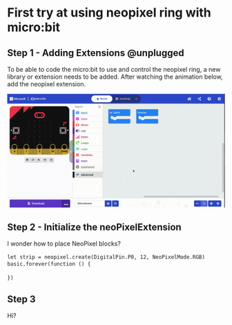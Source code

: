 # First try at using neopixel ring with micro:bit

## Step 1 - Adding Extensions @unplugged
To be able to code the micro:bit to use and control the neopixel ring, a new library or extension needs to be added. After watching the animation below, add the neopixel extension. 

![Adding NeoPixel Extension.](https://raw.githubusercontent.com/rypsmith/neopixel-ring-tutorial/master/neoPixelExtension.gif)

## Step 2 - Initialize the neoPixelExtension
I wonder how to place NeoPixel blocks?

```blocks
let strip = neopixel.create(DigitalPin.P0, 12, NeoPixelMode.RGB)
basic.forever(function () {

})
```

## Step 3
Hi?

<script src="https://makecode.com/gh-pages-embed.js"></script><script>makeCodeRender("{{ site.makecode.home_url }}", "{{ site.github.owner_name }}/{{ site.github.repository_name }}");</script>